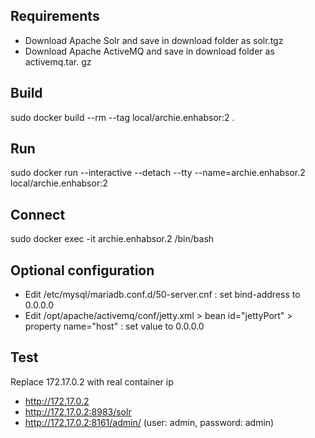 ## Requirements
* Download Apache Solr and save in download folder as solr.tgz
* Download Apache ActiveMQ and save in download folder as activemq.tar. gz

## Build
sudo docker build --rm --tag local/archie.enhabsor:2 .

## Run
sudo docker run  --interactive --detach --tty --name=archie.enhabsor.2 local/archie.enhabsor:2

## Connect
sudo docker exec -it archie.enhabsor.2 /bin/bash

## Optional configuration
* Edit /etc/mysql/mariadb.conf.d/50-server.cnf : set bind-address to 0.0.0.0
* Edit /opt/apache/activemq/conf/jetty.xml > bean id="jettyPort" >  property name="host" : set value to 0.0.0.0

## Test
Replace 172.17.0.2 with real container ip
* http://172.17.0.2
* http://172.17.0.2:8983/solr
* http://172.17.0.2:8161/admin/ (user: admin, password: admin)